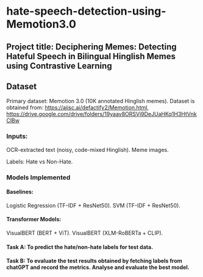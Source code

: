 # hate-speech-detection-using-Memotion3.0

## Project title: Deciphering Memes: Detecting Hateful Speech in Bilingual Hinglish Memes using Contrastive Learning

## Dataset
Primary dataset: Memotion 3.0 (10K annotated Hinglish memes).
Dataset is obtained from: https://aiisc.ai/defactify2/Memotion.html, https://drive.google.com/drive/folders/19yaav8ORSVj9DeJUaHKq1H3HtVnkClBw

### Inputs:
OCR-extracted text (noisy, code-mixed Hinglish).
Meme images.

Labels: Hate vs Non-Hate.

### Models Implemented

#### Baselines:
Logistic Regression (TF-IDF + ResNet50).
SVM (TF-IDF + ResNet50).

#### Transformer Models:
VisualBERT (BERT + ViT).
VisualBERT (XLM-RoBERTa + CLIP).

#### Task A: To predict the hate/non-hate labels for test data.
#### Task B: To evaluate the test results obtained by fetching labels from chatGPT and record the metrics. Analyse and evaluate the best model.
